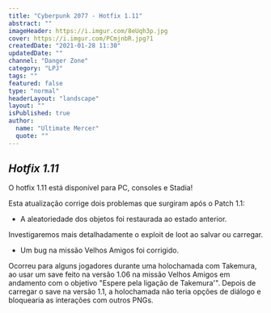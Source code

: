 ```yaml
---
title: "Cyberpunk 2077 - Hotfix 1.11"
abstract: ""
imageHeader: https://i.imgur.com/8eUqh3p.jpg
cover: https://i.imgur.com/PCmjnbR.jpg?1
createdDate: "2021-01-28 11:30"
updatedDate: ""
channel: "Danger Zone"
category: "LPJ"
tags: ""
featured: false
type: "normal"
headerLayout: "landscape"
layout: ""
isPublished: true
author:
  name: "Ultimate Mercer"
  quote: ""
---
```


## _**Hotfix 1.11**_

O hotfix 1.11 está disponível para PC, consoles e Stadia!

Esta atualização corrige dois problemas que surgiram após o Patch 1.1:

- A aleatoriedade dos objetos foi restaurada ao estado anterior.

Investigaremos mais detalhadamente o exploit de loot ao salvar ou carregar.

- Um bug na missão Velhos Amigos foi corrigido.

Ocorreu para alguns jogadores durante uma holochamada com Takemura, ao usar um save feito na versão 1.06 na missão Velhos Amigos em andamento com o objetivo "Espere pela ligação de Takemura'". Depois de carregar o save na versão 1.1, a holochamada não teria opções de diálogo e bloquearia as interações com outros PNGs.
